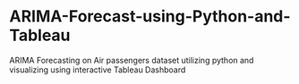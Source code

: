 # ARIMA-Forecast-using-Python-and-Tableau
ARIMA Forecasting on Air passengers dataset utilizing python and visualizing using interactive Tableau Dashboard
